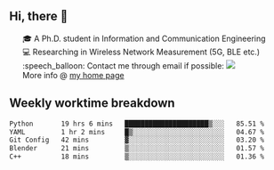 <h2 > Hi, there 👋 </h3>

<div >
 <ul>
 🎓 A Ph.D. student in Information and Communication Engineering <br>
 💻 Researching in Wireless Network Measurement (5G, BLE etc.)<br>
 :speech_balloon: Contact me through email if possible: <a href="mailto:ethanjia@sjtu.edu.cn"><img src="https://img.shields.io/badge/-ethanjia@sjtu.edu.cn-c14438?style=plastic&logo=Gmail&logoColor=white&link=mailto:mailto:ethanjia@sjtu.edu.cn"></a> <br>
  More info @ <a href="https://haifengjia.github.io">my home page</a>
 </ul>
</div>

<h2 >
Weekly worktime breakdown
</h1>


<!--START_SECTION:waka-->

```txt
Python       19 hrs 6 mins   █████████████████████▒░░░   85.51 %
YAML         1 hr 2 mins     █▒░░░░░░░░░░░░░░░░░░░░░░░   04.67 %
Git Config   42 mins         ▓░░░░░░░░░░░░░░░░░░░░░░░░   03.20 %
Blender      21 mins         ▒░░░░░░░░░░░░░░░░░░░░░░░░   01.57 %
C++          18 mins         ▒░░░░░░░░░░░░░░░░░░░░░░░░   01.36 %
```

<!--END_SECTION:waka-->


